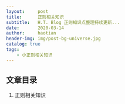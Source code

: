 ```yaml
---
layout:     post
title:      正则相关知识
subtitle:   H.T. Blog 正则知识点整理持续更新...
date:       2020-03-14
author:     haotian
header-img: img/post-bg-universe.jpg
catalog: true
tags:
    - 小正则相关知识
---
```


## 文章目录
1. 正则相关知识

